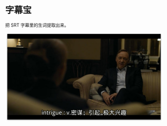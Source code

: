 # 字幕宝

把 SRT 字幕里的生词提取出来。


![DEMO](https://github.com/scateu/zimubao/raw/master/snapshots/House.of.Cards.S01E01.jpg)
